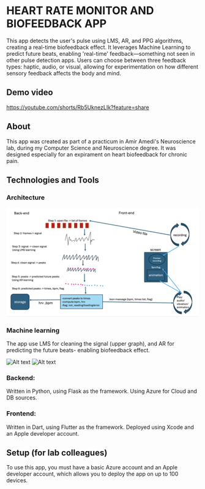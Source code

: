 # HEART RATE MONITOR AND BIOFEEDBACK APP
This app detects the user's pulse using LMS, AR, and PPG algorithms, creating a real-time biofeedback effect.
It leverages Machine Learning to predict future beats, enabling 'real-time' feedback—something not seen in other pulse detection apps.
Users can choose between three feedback types: haptic, audio, or visual, allowing for experimentation on how different sensory feedback affects the body and mind.
## Demo video 
https://youtube.com/shorts/Rb5UknezLIk?feature=share
## About
This app was created as part of a practicum in Amir Amedi's Neuroscience lab, during my Computer Science and Neuroscience degree.
It was designed especially for an expirament on heart biofeedback for chronic pain.
## Technologies and Tools
### Architecture

<img src="./image.png" alt="Alt text" width="600">

### Machine learning

The app use LMS for cleaning the signal (upper graph), and AR for predicting the future beats- enabling biofeedback effect.

<img src="./graph1.png" alt="Alt text" width="600">
<img src="./graph2.png" alt="Alt text" width="600">

### Backend:
Written in Python, using Flask as the framework.
Using Azure for Cloud and DB sources.
### Frontend:
Written in Dart, using Flutter as the framework.
Deployed using Xcode and an Apple developer account.
## Setup (for lab colleagues)
To use this app, you must have a basic Azure account and an Apple developer account, which allows you to deploy the app on up to 100 devices.
